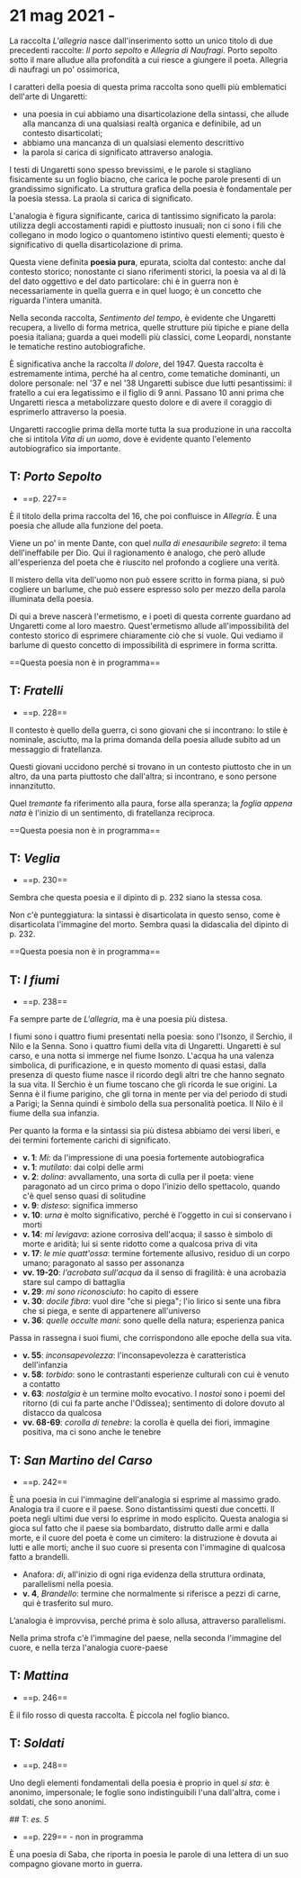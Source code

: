 # 21 mag 2021 - 

La raccolta _L'allegria_ nasce dall'inserimento sotto un unico titolo di due precedenti raccolte: _Il porto sepolto_ e _Allegria di Naufragi_. Porto sepolto sotto il mare alludue alla profondità a cui riesce a giungere il poeta. Allegria di naufragi un po' ossimorica,

I caratteri della poesia di questa prima raccolta sono quelli più emblematici dell'arte di Ungaretti:

- una poesia in cui abbiamo una disarticolazione della sintassi, che allude alla mancanza di una qualsiasi realtà organica e definibile, ad un contesto disarticolati;
- abbiamo una mancanza di un qualsiasi elemento descrittivo
- la parola si carica di significato attraverso analogia.

I testi di Ungaretti sono spesso brevissimi, e le parole si stagliano fisicamente su un foglio biacno, che carica le poche parole presenti di un grandissimo significato.
La struttura grafica della poesia è fondamentale per la poesia stessa. La praola si carica di significato.

L'analogia è figura significante, carica di tantissimo significato la parola: utilizza degli accostamenti rapidi e piuttosto inusuali; non ci sono i fili che collegano in modo logico o quantomeno istintivo questi elementi; questo è significativo di quella disarticolazione di prima.

Questa viene definita **poesia pura**, epurata, sciolta dal contesto: anche dal contesto storico; nonostante ci siano riferimenti storici, la poesia va al di là del dato oggettivo e del dato particolare: chi è in guerra non è necessariamente in quella guerra e in quel luogo; è un concetto che riguarda l'intera umanità. 

Nella seconda raccolta, *Sentimento del tempo*, è evidente che Ungaretti recupera, a livello di forma metrica, quelle strutture più tipiche e piane della poesia italiana; guarda a quei modelli più classici, come Leopardi, nonstante le tematiche restino autobiografiche.

È significativa anche la raccolta *Il dolore*, del 1947. Questa raccolta è estremamente intima, perché ha al centro, come tematiche dominanti, un dolore personale: nel '37 e nel '38 Ungaretti subisce due lutti pesantissimi: il fratello a cui era legatissimo e il figlio di 9 anni.
Passano 10 anni prima che Ungaretti riesca a metabolizzare questo dolore e di avere il coraggio di esprimerlo attraverso la poesia.

Ungaretti raccoglie prima della morte tutta la sua produzione in una raccolta che si intitola *Vita di un uomo*, dove è evidente quanto l'elemento autobiografico sia importante.

## T: *Porto Sepolto*
- ==p. 227==

È il titolo della prima raccolta del 16, che poi confluisce in *Allegria*. È una poesia che allude alla funzione del poeta.

Viene un po' in mente Dante, con quel *nulla di enesauribile segreto*: il tema dell'ineffabile per Dio. Qui il ragionamento è analogo, che però allude all'esperienza del poeta che è riuscito nel profondo a cogliere una verità.

Il mistero della vita dell'uomo non può essere scritto in forma piana, si può cogliere un barlume, che può essere espresso solo per mezzo della parola illuminata della poesia.

Di qui a breve nascerà l'ermetismo, e i poeti di questa corrente guardano ad Ungaretti come al loro maestro.
Quest'ermetismo allude all'impossibilità del contesto storico di esprimere chiaramente ciò che si vuole. Qui vediamo il barlume di questo concetto di impossibilità di esprimere in forma scritta.

==Questa poesia non è in programma==

## T: *Fratelli*
- ==p. 228==

Il contesto è quello della guerra, ci sono giovani che si incontrano: lo stile è nominale, asciutto, ma la prima domanda della poesia allude subito ad un messaggio di fratellanza.

Questi giovani uccidono perché si trovano in un contesto piuttosto che in un altro, da una parta piuttosto che dall'altra; si incontrano, e sono persone innanzitutto.

Quel *tremante* fa riferimento alla paura, forse alla speranza; la *foglia appena nata* è l'inizio di un sentimento, di fratellanza reciproca.

==Questa poesia non è in programma==

## T: *Veglia*
- ==p. 230==

Sembra che questa poesia e il dipinto di p. 232 siano la stessa cosa.

Non c'è punteggiatura: la sintassi è disarticolata in questo senso, come è disarticolata l'immagine del morto. Sembra quasi la didascalia del dipinto di p. 232.

==Questa poesia non è in programma==

## T: *I fiumi*
- ==p. 238==

Fa sempre parte de *L'allegria*, ma è una poesia più distesa.

I fiumi sono i quattro fiumi presentati nella poesia: sono l'Isonzo, il Serchio, il Nilo e la Senna. Sono i quattro fiumi della vita di Ungaretti.
Ungaretti è sul carso, e una notta si immerge nel fiume Isonzo. L'acqua ha una valenza simbolica, di purificazione, e in questo momento di quasi estasi, dalla presenza di questo fiume nasce il ricordo degli altri tre che hanno segnato la sua vita.
Il Serchio è un fiume toscano che gli ricorda le sue origini. La Senna è il fiume parigino, che gli torna in mente per via del periodo di studi a Parigi; la Senna quindi è simbolo della sua personalità poetica. Il Nilo è il fiume della sua infanzia.

Per quanto la forma e la sintassi sia più distesa abbiamo dei versi liberi, e dei termini fortemente carichi di significato.

- **v. 1**: *Mi*: da l'impressione di una poesia fortemente autobiografica
- **v. 1**: *mutilato*: dai colpi delle armi
- **v. 2**: *dolina*: avvallamento, una sorta di culla per il poeta: viene paragonato ad un circo prima o dopo l'inizio dello spettacolo, quando c'è quel senso quasi di solitudine
- **v. 9**: *disteso*: significa immerso
- **v. 10**: *urna* è molto significativo, perché è l'oggetto in cui si conservano i morti
- **v. 14**: *mi levigava*: azione corrosiva dell'acqua; il sasso è simbolo di morte e aridità; lui si sente ridotto come a qualcosa priva di vita
- **v. 17**: *le mie quatt'ossa*: termine fortemente allusivo, residuo di un corpo umano; paragonato al sasso per assonanza
- **vv. 19-20**: *l'acrobata sull'acqua* da il senso di fragilità: è una acrobazia stare sul campo di battaglia
- **v. 29**: *mi sono riconosciuto*: ho capito di essere
- **v. 30**: *docile fibra*: vuol dire "che si piega"; l'io lirico si sente una fibra che si piega, e sente di appartenere all'universo
- **v. 36**: *quelle occulte mani*: sono quelle della natura; esperienza panica

Passa in rassegna i suoi fiumi, che corrispondono alle epoche della sua vita.

- **v. 55**: *inconsapevolezza*: l'inconsapevolezza è caratteristica dell'infanzia
- **v. 58**: *torbido*: sono le contrastanti esperienze culturali con cui è venuto a contatto
- **v. 63**: *nostalgia* è un termine molto evocativo. I *nostoi* sono i poemi del ritorno (di cui fa parte anche l'Odissea); sentimento di dolore dovuto al distacco da qualcosa
- **vv. 68-69**: *corolla di tenebre*: la corolla è quella dei fiori, immagine positiva, ma ci sono anche le tenebre

## T: *San Martino del Carso*
- ==p. 242==

È una poesia in cui l'immagine dell'analogia si esprime al massimo grado. Analogia tra il cuore e il paese. Sono distantissimi questi due concetti. Il poeta negli ultimi due versi lo esprime in modo esplicito.
Questa analogia si gioca sul fatto che il paese sia bombardato, distrutto dalle armi e dalla morte, e il cuore del poeta è come un cimitero: la distruzione è dovuta ai lutti e alle morti; anche il suo cuore si presenta con l'immagine di qualcosa fatto a brandelli.

- Anafora: *di*, all'inizio di ogni riga evidenza della struttura ordinata, parallelismi nella poesia.
- **v. 4**, *Brandello*: termine che normalmente si riferisce a pezzi di carne, qui è trasferito sul muro.

L’analogia è improvvisa, perché prima è solo allusa, attraverso parallelismi.

Nella prima strofa c'è l'immagine del paese, nella seconda l'immagine del cuore, e nella terza l'analogia cuore-paese

## T: *Mattina*
- ==p. 246==

È il filo rosso di questa raccolta. È piccola nel foglio bianco.

## T: *Soldati*
- ==p. 248==

Uno degli elementi fondamentali della poesia è proprio in quel *si sta*: è anonimo, impersonale; le foglie sono indistinguibili l'una dall'altra, come i soldati, che sono anonimi.

## T: *es. 5*
- ==p. 229== - non in programma

È una poesia di Saba, che riporta in poesia le parole di una lettera di un suo compagno giovane morto in guerra.